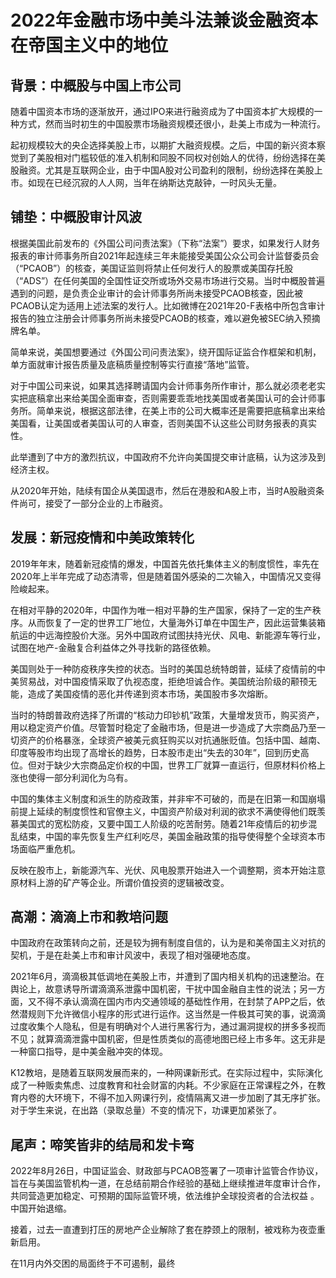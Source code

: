 # 2022年金融市场中美斗法兼谈金融资本在帝国主义中的地位

## 背景：中概股与中国上市公司

随着中国资本市场的逐渐放开，通过IPO来进行融资成为了中国资本扩大规模的一种方式，然而当时初生的中国股票市场融资规模还很小，赴美上市成为一种流行。

起初规模较大的央企选择美股上市，以期扩大融资规模。之后，中国的新兴资本察觉到了美股相对门槛较低的准入机制和同股不同权对创始人的优待，纷纷选择在美股融资。尤其是互联网企业，由于中国A股对公司盈利的限制，纷纷选择在美股上市。如现在已经沉寂的人人网，当年在纳斯达克敲钟，一时风头无量。

## 铺垫：中概股审计风波

根据美国此前发布的《外国公司问责法案》（下称“法案”）要求，如果发行人财务报表的审计师事务所自2021年起连续三年未能接受美国公众公司会计监督委员会（“PCAOB”）的核查，美国证监则将禁止任何发行人的股票或美国存托股（“ADS”）在任何美国的全国性证交所或场外交易市场进行交易。当时中概股普遍遇到的问题，是负责企业审计的会计师事务所尚未接受PCAOB核查，因此被PCAOB认定为适用上述法案的发行人。比如微博在2021年20-F表格中所包含审计报告的独立注册会计师事务所尚未接受PCAOB的核查，难以避免被SEC纳入预摘牌名单。

简单来说，美国想要通过《外国公司问责法案》，绕开国际证监合作框架和机制，单方面就审计报告质量及底稿质量控制等实行直接“落地”监管。

对于中国公司来说，如果其选择聘请国内会计师事务所作审计，那么就必须老老实实把底稿拿出来给美国全面审查，否则需要乖乖地找美国或者美国认可的会计师事务所。简单来说，根据这部法律，在美上市的公司大概率还是需要把底稿拿出来给美国看，让美国或者美国认可的人审查，否则美国不认这些公司财务报表的真实性。

此举遭到了中方的激烈抗议，中国政府不允许向美国提交审计底稿，认为这涉及到经济主权。

从2020年开始，陆续有国企从美国退市，然后在港股和A股上市，当时A股融资条件尚可，接受了一部分企业的上市融资。

## 发展：新冠疫情和中美政策转化

2019年年末，随着新冠疫情的爆发，中国首先依托集体主义的制度惯性，率先在2020年上半年完成了动态清零，但是随着国外感染的二次输入，中国情况又变得险峻起来。

在相对平静的2020年，中国作为唯一相对平静的生产国家，保持了一定的生产秩序。从而恢复了一定的世界工厂地位，大量海外订单在中国生产，因此运营集装箱航运的中远海控股价大涨。另外中国政府试图扶持光伏、风电、新能源车等行业，试图在地产-金融复合利益体之外寻找新的路径依赖。

美国则处于一种防疫秩序失控的状态。当时的美国总统特朗普，延续了疫情前的中美贸易战，对中国疫情采取了仇视态度，拒绝坦诚合作。美国统治阶级的颟顸无能，造成了美国疫情的恶化并传递到资本市场，美国股市多次熔断。

当时的特朗普政府选择了所谓的“核动力印钞机”政策，大量增发货币，购买资产，用以稳定资产价值。尽管暂时稳定了金融市场，但是进一步造成了大宗商品乃至一切资产的价格暴涨，全球资产被美元疯狂购买以对抗通胀贬值。包括中国、越南、印度等股市均出现了高增长的趋势，日本股市走出“失去的30年”，回到历史高位。但对于缺少大宗商品定价权的中国，世界工厂就算一直运行，但原材料价格上涨也使得一部分利润化为乌有。

中国的集体主义制度和派生的防疫政策，并非牢不可破的，而是在旧第一和国崩塌前提上延续的制度惯性和官僚主义，中国资产阶级对利润的欲求不满使得他们既羡慕美国式的宽松防疫，又要中国工人阶级的吃苦耐劳。随着21年疫情后的初步混乱结束，中国的率先恢复生产红利吃尽，美国金融政策的指导使得整个全球资本市场面临严重危机。

反映在股市上，新能源汽车、光伏、风电股票开始进入一个调整期，资本开始注意原材料上游的矿产等企业。所谓价值投资的逻辑被改变。

## 高潮：滴滴上市和教培问题

中国政府在政策转向之前，还是较为拥有制度自信的，认为是和美帝国主义对抗的契机，于是在赴美上市和审计风波中，表现了相对强硬地态度。

2021年6月，滴滴极其低调地在美股上市，并遭到了国内相关机构的迅速整治。在舆论上，故意诱导所谓滴滴系泄露中国机密，干扰中国金融自主性的说法；另一方面，又不得不承认滴滴在国内市内交通领域的基础性作用，在封禁了APP之后，依然潜规则下允许微信小程序的形式进行运作。这当然是一件极其可笑的事，说滴滴过度收集个人隐私，但是有明确对个人进行黑客行为，通过漏洞提权的拼多多视而不见；就算滴滴泄露中国机密，但是性质类似的高德地图已经上市多年。这无非是一种窗口指导，是中美金融冲突的体现。

K12教培，是随着互联网发展而来的，一种网课新形式。在实际过程中，实际演化成了一种贩卖焦虑、过度教育和社会财富的内耗。不少家庭在正常课程之外，在教育内卷的大环境下，不得不加入网课行列，疫情隔离又进一步加剧了其无序扩张。对于学生来说，在出路（录取总量）不变的情况下，功课更加紧张了。

## 尾声：啼笑皆非的结局和发卡弯

2022年8月26日，中国证监会、财政部与PCAOB签署了一项审计监管合作协议，旨在与美国监管机构一道，在总结前期合作经验的基础上继续推进年度审计合作， 共同营造更加稳定、可预期的国际监管环境，依法维护全球投资者的合法权益 。中国开始退缩。

接着，过去一直遭到打压的房地产企业解除了套在脖颈上的限制，被戏称为夜壶重新启用。

在11月内外交困的局面终于不可遏制，最终
